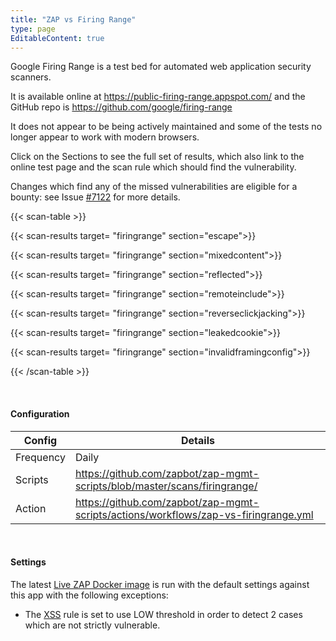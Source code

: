 ```yaml
---
title: "ZAP vs Firing Range"
type: page
EditableContent: true
---
```

Google Firing Range is a test bed for automated web application security scanners. 

It is available online at https://public-firing-range.appspot.com/ and the GitHub repo is https://github.com/google/firing-range

It does not appear to be being actively maintained and some of the tests no longer appear to work with modern browsers. 

Click on the Sections to see the full set of results, which also link to the online test page and the scan rule which should find the vulnerability.

Changes which find any of the missed vulnerabilities are eligible for a bounty: 
see Issue [#7122](https://github.com/zaproxy/zaproxy/issues/7122) for more details.


{{< scan-table >}}

  {{< scan-results target= "firingrange" section="escape">}}

  {{< scan-results target= "firingrange" section="mixedcontent">}}

  {{< scan-results target= "firingrange" section="reflected">}}

  {{< scan-results target= "firingrange" section="remoteinclude">}}

  {{< scan-results target= "firingrange" section="reverseclickjacking">}}

  {{< scan-results target= "firingrange" section="leakedcookie">}}

  {{< scan-results target= "firingrange" section="invalidframingconfig">}}

{{< /scan-table >}}

&nbsp;  

#### Configuration

| Config | Details |
| --- | --- |
| Frequency | Daily |
| Scripts | https://github.com/zapbot/zap-mgmt-scripts/blob/master/scans/firingrange/ |
| Action | https://github.com/zapbot/zap-mgmt-scripts/actions/workflows/zap-vs-firingrange.yml | 

&nbsp;  

#### Settings

The latest [Live ZAP Docker image](https://hub.docker.com/r/owasp/zap2docker-live/) is run with the default settings against this app with the following exceptions:

* The [XSS](/docs/alerts/40012/) rule is set to use LOW threshold in order to detect 2 cases which are not strictly vulnerable.
